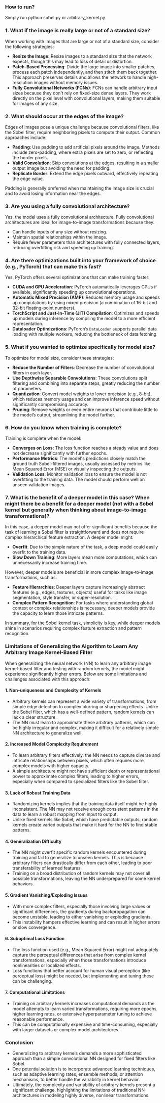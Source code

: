 
### How to run?
Simply run python sobel.py or arbitrary_kernel.py
### 1. What if the image is really large or not of a standard size?

When working with images that are large or not of a standard size, consider the following strategies:

- **Resize the Image**: Resize images to a standard size that the network expects, though this may lead to loss of detail or distortion.
- **Patch-Based Processing**: Divide the large image into smaller patches, process each patch independently, and then stitch them back together. This approach preserves details and allows the network to handle high-resolution images without memory issues.
- **Fully Convolutional Networks (FCNs)**: FCNs can handle arbitrary input sizes because they don't rely on fixed-size dense layers. They work directly on the pixel level with convolutional layers, making them suitable for images of any size.

### 2. What should occur at the edges of the image?

Edges of images pose a unique challenge because convolutional filters, like the Sobel filter, require neighboring pixels to compute their output. Common approaches include:

- **Padding**: Use padding to add artificial pixels around the image. Methods include zero-padding, where extra pixels are set to zero, or reflecting the border pixels.
- **Valid Convolution**: Skip convolutions at the edges, resulting in a smaller output image but avoiding the need for padding.
- **Replicate Border**: Extend the edge pixels outward, effectively repeating the edge value.

Padding is generally preferred when maintaining the image size is crucial and to avoid losing information near the edges.

### 3. Are you using a fully convolutional architecture?

Yes, the model uses a fully convolutional architecture. Fully convolutional architectures are ideal for image-to-image transformations because they:

- Can handle inputs of any size without resizing.
- Maintain spatial relationships within the image.
- Require fewer parameters than architectures with fully connected layers, reducing overfitting risk and speeding up training.

### 4. Are there optimizations built into your framework of choice (e.g., PyTorch) that can make this fast?

Yes, PyTorch offers several optimizations that can make training faster:

- **CUDA and GPU Acceleration**: PyTorch automatically leverages GPUs if available, significantly speeding up convolutional operations.
- **Automatic Mixed Precision (AMP)**: Reduces memory usage and speeds up computations by using mixed precision (a combination of 16-bit and 32-bit floating-point numbers).
- **TorchScript and Just-In-Time (JIT) Compilation**: Optimizes and speeds up models during inference by compiling the model to a more efficient representation.
- **Dataloader Optimizations**: PyTorch’s `DataLoader` supports parallel data loading with multiple workers, reducing the bottleneck of data fetching.

### 5. What if you wanted to optimize specifically for model size?

To optimize for model size, consider these strategies:

- **Reduce the Number of Filters**: Decrease the number of convolutional filters in each layer.
- **Use Depthwise Separable Convolutions**: These convolutions split filtering and combining into separate steps, greatly reducing the number of parameters.
- **Quantization**: Convert model weights to lower precision (e.g., 8-bit), which reduces memory usage and can improve inference speed without significantly compromising accuracy.
- **Pruning**: Remove weights or even entire neurons that contribute little to the model’s output, streamlining the model further.

### 6. How do you know when training is complete?

Training is complete when the model:

- **Converges on Loss**: The loss function reaches a steady value and does not decrease significantly with further epochs.
- **Performance Metrics**: The model's predictions closely match the ground truth Sobel-filtered images, usually assessed by metrics like Mean Squared Error (MSE) or visually inspecting the outputs.
- **Validation Loss**: Monitor validation loss to ensure the model is not overfitting to the training data. The model should perform well on unseen validation images.

### 7. What is the benefit of a deeper model in this case? When might there be a benefit for a deeper model (not with a Sobel kernel but generally when thinking about image-to-image transformations)?

In this case, a deeper model may not offer significant benefits because the task of learning a Sobel filter is straightforward and does not require complex hierarchical feature extraction. A deeper model might:

- **Overfit**: Due to the simple nature of the task, a deep model could easily overfit to the training data.
- **Slow Down Training**: More layers mean more computations, which can unnecessarily increase training time.

However, deeper models are beneficial in more complex image-to-image transformations, such as:

- **Feature Hierarchies**: Deeper layers capture increasingly abstract features (e.g., edges, textures, objects) useful for tasks like image segmentation, style transfer, or super-resolution.
- **Complex Pattern Recognition**: For tasks where understanding global context or complex relationships is necessary, deeper models provide the capacity to learn those intricate patterns.

In summary, for the Sobel kernel task, simplicity is key, while deeper models shine in scenarios requiring complex feature extraction and pattern recognition.


### Limitations of Generalizing the Algorithm to Learn Any Arbitrary Image Kernel-Based Filter

When generalizing the neural network (NN) to learn any arbitrary image kernel-based filter and testing with random kernels, the model might experience significantly higher errors. Below are some limitations and challenges associated with this approach:

#### 1. Non-uniqueness and Complexity of Kernels
- Arbitrary kernels can represent a wide variety of transformations, from simple edge detection to complex blurring or sharpening effects. Unlike the Sobel filter, which has a well-defined pattern, random kernels can lack a clear structure.
- The NN must learn to approximate these arbitrary patterns, which can be highly irregular and complex, making it difficult for a relatively simple NN architecture to generalize well.

#### 2. Increased Model Complexity Requirement
- To learn arbitrary filters effectively, the NN needs to capture diverse and intricate relationships between pixels, which often requires more complex models with higher capacity.
- A simple architecture might not have sufficient depth or representational power to approximate complex filters, leading to higher errors, especially when compared to specialized filters like the Sobel filter.

#### 3. Lack of Robust Training Data
- Randomizing kernels implies that the training data itself might be highly inconsistent. The NN may not receive enough consistent patterns in the data to learn a robust mapping from input to output.
- Unlike fixed kernels like Sobel, which have predictable outputs, random kernels create varied outputs that make it hard for the NN to find stable patterns.

#### 4. Generalization Difficulty
- The NN might overfit specific random kernels encountered during training and fail to generalize to unseen kernels. This is because arbitrary filters can drastically differ from each other, leading to poor transferability of learned features.
- Training on a broad distribution of random kernels may not cover all possible transformations, leaving the NN underprepared for some kernel behaviors.

#### 5. Gradient Vanishing/Exploding Issues
- With more complex filters, especially those involving large values or significant differences, the gradients during backpropagation can become unstable, leading to either vanishing or exploding gradients.
- This instability hampers effective learning and can result in higher errors or slow convergence.

#### 6. Suboptimal Loss Function
- The loss function used (e.g., Mean Squared Error) might not adequately capture the perceptual differences that arise from complex kernel transformations, especially when those transformations introduce nonlinearities or localized effects.
- Loss functions that better account for human visual perception (like perceptual loss) might be needed, but implementing and tuning these can be challenging.

#### 7. Computational Limitations
- Training on arbitrary kernels increases computational demands as the model attempts to learn varied transformations, requiring more epochs, higher learning rates, or extensive hyperparameter tuning to achieve reasonable performance.
- This can be computationally expensive and time-consuming, especially with larger datasets or complex model architectures.

### Conclusion
- Generalizing to arbitrary kernels demands a more sophisticated approach than a simple convolutional NN designed for fixed filters like Sobel.
- One potential solution is to incorporate advanced learning techniques, such as adaptive learning rates, ensemble methods, or attention mechanisms, to better handle the variability in kernel behavior.
- Ultimately, the complexity and variability of arbitrary kernels present a significant challenge, highlighting the limitations of traditional NN architectures in modeling highly diverse, nonlinear transformations.

